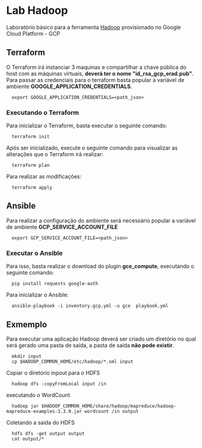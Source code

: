 # Lab Hadoop

Laboratório básico para a ferramenta [Hadoop](http://hadoop.org/) provisionado no Google Cloud Platform - GCP

## Terraform

O Terraform irá instanciar 3 maquinas e compartilhar a chave pública do host com as máquinas virtuais, **deverá ter o nome "id_rsa_gcp_erad.pub"**. Para passar as credenciais para o terraform basta popular a variável de ambiente **GOOGLE_APPLICATION_CREDENTIALS**.

```shell
  export GOOGLE_APPLICATION_CREDENTIALS=<path_json>
```

### Executando o Terraform

Para inicializar o Terraform, basta executar o seguinte comando:

```shell
  terraform init
```

Após ser inicializado, execute o seguinte comando para visualizar as alterações que o Terraform irá realizar:

```shell
  terraform plan
```

Para realizar as modificações:

```shell
  terraform apply
```

## Ansible

Para realizar a configuração do ambiente será necessário popular a variável de ambiente **GCP_SERVICE_ACCOUNT_FILE**

```shell
  export GCP_SERVICE_ACCOUNT_FILE=<path_json>
```

### Executar o Ansible

Para isso, basta realizar o download do plugin **gce_compute**, executando o seguinte comando:

```shell
  pip install requests google-auth
```

Para inicializar o Ansible:

```shell
  ansible-playbook -i inventory.gcp.yml -u gce  playbook.yml

```

## Exmemplo

Para executar uma aplicação Hadoop deverá ser criado um diretório no qual será gerado uma pasta de saída, a pasta de saída **não pode existir**.

```shell
  mkdir input
  cp $HADOOP_COMMON_HOME/etc/hadoop/*.xml input
```

Copiar o diretório inpout para o HDFS

```shell
  hadoop dfs -copyFromLocal input /in
```

executando o WordCount

```shell
  hadoop jar $HADOOP_COMMON_HOME/share/hadoop/mapreduce/hadoop-mapreduce-examples-3.3.0.jar wordcount /in output
```

Coletando a saída do HDFS

```shell
  hdfs dfs -get output output
  cat output/*
```
